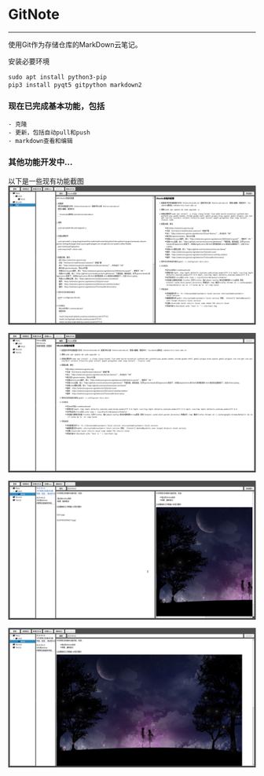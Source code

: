 # GitNote
---------------------------------------
使用Git作为存储仓库的MarkDown云笔记。

安装必要环境
```
sudo apt install python3-pip
pip3 install pyqt5 gitpython markdown2
```

### 现在已完成基本功能，包括
	- 克隆
	- 更新，包括自动pull和push
	- markdown查看和编辑

### 其他功能开发中...

以下是一些现有功能截图
![](pictures/gitnote-5.png)

![](pictures/gitnote-6.png)

![](pictures/gitnote-7.png)

![](pictures/gitnote-8.png)